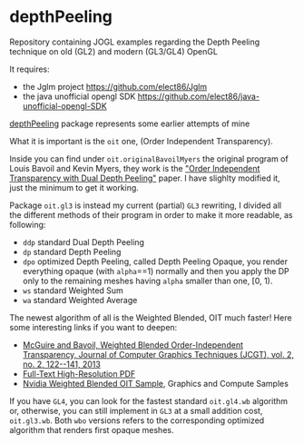 depthPeeling
============

Repository containing JOGL examples regarding the Depth Peeling technique on old (GL2) and modern (GL3/GL4) OpenGL

It requires:

- the Jglm project https://github.com/elect86/Jglm
- the java unofficial opengl SDK https://github.com/elect86/java-unofficial-opengl-SDK


[depthPeeling](https://github.com/elect86/depthPeeling/tree/master/DepthPeeling/src/depthPeeling) package represents some earlier attempts of mine

What it is important is the `oit` one, (Order Independent Transparency).

Inside you can find under `oit.originalBavoilMyers` the original program of Louis Bavoil and Kevin Myers, they work is the ["Order Independent Transparency with Dual Depth Peeling"](http://developer.download.nvidia.com/SDK/10/opengl/src/dual_depth_peeling/doc/DualDepthPeeling.pdf) paper. I have slighlty modified it, just the minimum to get it working.

Package `oit.gl3` is instead my current (partial) `GL3` rewriting, I divided all the different methods of their program in order to make it more readable, as following:

- `ddp` standard Dual Depth Peeling
- `dp` standard Depth Peeling 
- `dpo` optimized Depth Peeling, called Depth Peeling Opaque, you render everything opaque (with `alpha`==1) normally and then you apply the DP only to the remaining meshes having `alpha` smaller than one, [0, 1).
- `ws` standard Weighted Sum
- `wa` standard Weighted Average

The newest algorithm of all is the Weighted Blended, OIT much faster! Here some interesting links if you want to deepen:

- [McGuire and Bavoil, Weighted Blended Order-Independent Transparency, Journal of Computer Graphics Techniques (JCGT), vol. 2, no. 2, 122--141, 2013](http://jcgt.org/published/0002/02/09/)
- [Full-Text High-Resolution PDF](http://jcgt.org/published/0002/02/09/paper.pdf)
- [Nvidia Weighted Blended OIT Sample](http://docs.nvidia.com/gameworks/content/gameworkslibrary/graphicssamples/opengl_samples/weightedblendedoitsample.htm), Graphics and Compute Samples

If you have `GL4`, you can look for the fastest standard `oit.gl4.wb` algorithm or, otherwise, you can still implement in `GL3` at a small addition cost, `oit.gl3.wb`.
Both `wbo` versions refers to the corresponding optimized algorithm that renders first opaque meshes.
